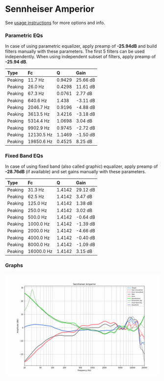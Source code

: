 # Sennheiser Amperior
See [usage instructions](https://github.com/jaakkopasanen/AutoEq#usage) for more options and info.

### Parametric EQs
In case of using parametric equalizer, apply preamp of **-25.94dB** and build filters manually
with these parameters. The first 5 filters can be used independently.
When using independent subset of filters, apply preamp of **-25.94 dB**.

| Type    | Fc         |      Q | Gain     |
|:--------|:-----------|:-------|:---------|
| Peaking | 11.7 Hz    | 0.9429 | 25.66 dB |
| Peaking | 26.0 Hz    | 0.4298 | 11.61 dB |
| Peaking | 67.3 Hz    | 0.0761 | 2.77 dB  |
| Peaking | 640.6 Hz   | 1.438  | -3.11 dB |
| Peaking | 2046.7 Hz  | 0.9196 | -4.88 dB |
| Peaking | 3613.5 Hz  | 3.4216 | -3.18 dB |
| Peaking | 5314.4 Hz  | 1.0698 | 3.04 dB  |
| Peaking | 9902.9 Hz  | 0.9745 | -2.72 dB |
| Peaking | 12130.5 Hz | 1.1469 | -1.50 dB |
| Peaking | 19850.6 Hz | 0.4525 | 8.25 dB  |

### Fixed Band EQs
In case of using fixed band (also called graphic) equalizer, apply preamp of **-28.76dB**
(if available) and set gains manually with these parameters.

| Type    | Fc         |      Q | Gain     |
|:--------|:-----------|:-------|:---------|
| Peaking | 31.3 Hz    | 1.4142 | 29.12 dB |
| Peaking | 62.5 Hz    | 1.4142 | 3.47 dB  |
| Peaking | 125.0 Hz   | 1.4142 | 1.38 dB  |
| Peaking | 250.0 Hz   | 1.4142 | 3.02 dB  |
| Peaking | 500.0 Hz   | 1.4142 | -0.64 dB |
| Peaking | 1000.0 Hz  | 1.4142 | -1.39 dB |
| Peaking | 2000.0 Hz  | 1.4142 | -4.66 dB |
| Peaking | 4000.0 Hz  | 1.4142 | -0.40 dB |
| Peaking | 8000.0 Hz  | 1.4142 | -1.09 dB |
| Peaking | 16000.0 Hz | 1.4142 | 3.15 dB  |

### Graphs
![](./Sennheiser%20Amperior.png)